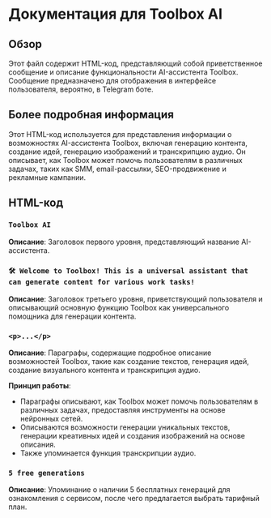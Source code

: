 # Документация для Toolbox AI

## Обзор

Этот файл содержит HTML-код, представляющий собой приветственное сообщение и описание функциональности AI-ассистента Toolbox. Сообщение предназначено для отображения в интерфейсе пользователя, вероятно, в Telegram боте.

## Более подробная информация

Этот HTML-код используется для представления информации о возможностях AI-ассистента Toolbox, включая генерацию контента, создание идей, генерацию изображений и транскрипцию аудио. Он описывает, как Toolbox может помочь пользователям в различных задачах, таких как SMM, email-рассылки, SEO-продвижение и рекламные кампании.

## HTML-код

### `Toolbox AI`

**Описание**: Заголовок первого уровня, представляющий название AI-ассистента.

### `🛠 Welcome to Toolbox! This is a universal assistant that can generate content for various work tasks!`

**Описание**: Заголовок третьего уровня, приветствующий пользователя и описывающий основную функцию Toolbox как универсального помощника для генерации контента.

### `<p>...</p>`

**Описание**: Параграфы, содержащие подробное описание возможностей Toolbox, такие как создание текстов, генерация идей, создание визуального контента и транскрипция аудио.

**Принцип работы**:
- Параграфы описывают, как Toolbox может помочь пользователям в различных задачах, предоставляя инструменты на основе нейронных сетей.
- Описываются возможности генерации уникальных текстов, генерации креативных идей и создания изображений на основе описания.
- Также упоминается функция транскрипции аудио.

### `5 free generations`

**Описание**: Упоминание о наличии 5 бесплатных генераций для ознакомления с сервисом, после чего предлагается выбрать тарифный план.